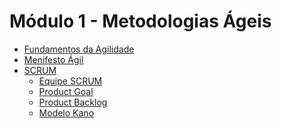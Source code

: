 # Módulo 1 - Metodologias Ágeis

- <a href="./fundamentos_da_agilidade.md">Fundamentos da Agilidade</a>
- <a href="./manifesto_agil.md">Menifesto Ágil</a>
- <a href="./scrum-introducao.md">SCRUM</a>
    - <a href="./scrum-equipe.md">Equipe SCRUM</a>
    - <a href="./scrum-product-goal.md">Product Goal</a>
    - <a href="./scrum-product-backlog.md">Product Backlog</a>
    - <a href="./scrum-modelo-kano.md">Modelo Kano</a>